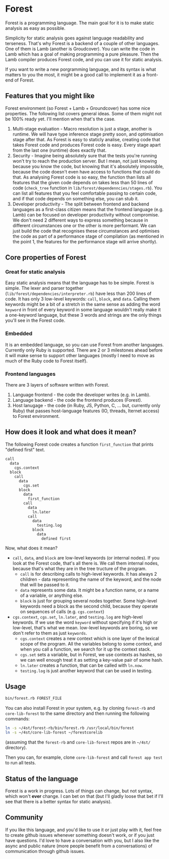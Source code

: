 # Forest

Forest is a programming language. The main goal for it is to make static analysis as easy as possible.

Simplicity for static analysis goes against language readability and terseness. That's why Forest is a backend of a couple of other languages. One of them is Lamb (another is Groudcover). You can write the code in Lamb which has a goal of making programming a pure pleasure. Then the Lamb compiler produces Forest code, and you can use it for static analysis.

If you want to write a new porgramming language, and its syntax is what matters to you the most, it might be a good call to implement it as a front-end of Forest.

## Features that you might like

Forest environment (so Forest + Lamb + Groundcover) has some nice properties. The following list covers general ideas. Some of them might not be 100% ready yet. I'll mention when that's the case.

1. Multi-stage evaluation - Macro resolution is just a stage, another is runtime. We will have type inference stage pretty soon, and optimisation stage after that. As Forest is easy to staticly analise, creating code that takes Forest code and produces Forest code is easy. Every stage apart from the last one (runtime) does exactly that.
2. Security - Imagine being absolutely sure that the tests you're running won't try to reach the production server. But I mean, not just knowing  because you know the code, but knowing that it's absolutely impossible, because the code doesn't even have access to functions that could do that. As analysing Forest code is so easy, the function than lists all features that the given code depends on takes less than 50 lines of code (`check_tree` function in `lib/forest/dependenncies/stages.rb`). You can list all features that you feel comfortable passing to certain code, and if that code depends on something else, you can stub it.
3. Developer productivity - The split between frontend and backend languages as a first-class citizen means that the frontend language (e.g. Lamb) can be focused on developer productivity without compromise. We don't need 2 different ways to express something because in different circumstances one or the other is more performant. We can just build the code that recognises these circumstances and optimises the code as part of a performance stage of compilation (as mentioned in the point 1, the features for the performance stage will arrive shortly).

## Core properties of Forest

### Great for static analysis

Easy static analysis means that the language has to be simple. Forest is simple. The lexer and parser together (`lib/forest/dependencies/interpreter.rb`) have less than 200 lines of code. It has only 3 low-level keywords: `call`, `block`, and `data`. Calling them keywords might be a bit of a stretch in the same sense as adding the word `keyword` in front of every keyword in some language wouldn't really make it a one-keyword language, but these 3 words and strings are the only things you'll see in the Forest code.

### Embedded

It is an embedded language, so you can use Forest from another languages. Currently only Ruby is supported. There are 2 or 3 milestones ahead before it will make sense to support other languages (mostly I need to move as much of the Ruby code to Forest itself).

### Frontend languages

There are 3 layers of software written with Forest.
1. Language frontend - the code the developer writes (e.g. in Lamb).
2. Language backend - the code the frontend produces (Forest).
3. Host lanugage - the code (in Ruby, JS, Python, C, ... but, currently only Ruby) that passes host-language features (IO, threads, Iternet access) to Forest environment.

## How does it look and what does it mean?

The following Forest code creates a function `first_function` that prints "defined first" text.

```forest
call
  data
    cgs.context
  block
    call
      data
        cgs.set
      block
        data
          first_function
        call
          data
            ln.later
          call
            data
              testing.log
            block
              data
                defined first
```      

Now, what does it mean?  

- `call`, `data`, and `block` are low-level keywords (or internal nodes). If you look at the Forest code, that's all there is. We call them internal nodes, because that's what they are in the tree tructure of the program.
  - `call` is for describing calls to high-level keywords. It has always 2 children - data representing the name of the keyword, and the node that will be passed to it.
  - `data` represents some data. It might be a function name, or a name of a variable, or anything else.
  - `block` is just for grouping several nodes together. Some high-level keywords need a block as the second child, because they operate on sequences of calls (e.g. `cgs.context`)
- `cgs.context`, `cgs.set`, `ln.later`, and `testing.log` are high-level keywords. If we use the word `keyword` without specifying if it's high or low-level, that's what we mean. low-level keywords are boring, so we don't refer to them as just `keywords`.
  - `cgs.context` creates a new context which is one layer of the lexical scope of the program. All the variables belong to some context, and when you call a function, we search for it up the context stack.
  - `cgs.set` sets a variable, but in Forest, we use contexts as hashes, so we can well enough treat it as setting a key-value pair of some hash.
  - `ln.later` creates a function, that can be called with `ln.now`.
  - `testing.log` is just another keyword that can be used in testing.

## Usage

```bash
bin/forest.rb FOREST_FILE
```

You can also install Forest in your system, e.g. by cloning `forest-rb` and `core-lib-forest` to the same directory and then running the following commands:

```bash
ln -s ~/4st/forest-rb/bin/forest.rb /usr/local/bin/forest
ln -s ~/4st/core-lib-forest ~/forestcorelib
```

(assuming that the `forest-rb` and `core-lib-forest` repos are in `~/4st/` directory).

Then you can, for example, clone `core-lib-forest` and call `forest app test` to run all tests.

## Status of the language

Forest is a work in progress. Lots of things can change, but not syntax, which won't **ever** change. I can bet on that (but I'll gladly loose that bet if I'll see that there is a better syntax for static analysis).

## Community

If you like this language, and you'd like to use it or just play with it, feel free to create github issues whenever something doesn't work, or if you just have questions. I'd love to have a conversation with you, but I also like the async and public nature (more people benefit from a conversations) of communication through github issues.
